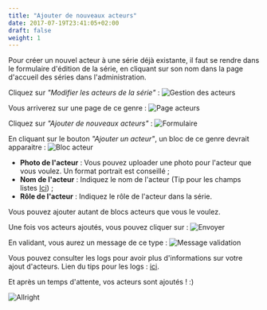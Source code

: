 ```yaml
---
title: "Ajouter de nouveaux acteurs"
date: 2017-07-19T23:41:05+02:00
draft: false
weight: 1
---
```


Pour créer un nouvel acteur à une série déjà existante, il faut se rendre dans le formulaire d'édition de la série, en cliquant sur son nom dans la page d'accueil des séries dans l'administration. 

Cliquez sur _"Modifier les acteurs de la série"_ :
![Gestion des acteurs](https://i.imgur.com/SaynJBd.png) 

Vous arriverez sur une page de ce genre :
![Page acteurs](https://i.imgur.com/1fhkkn8.jpg)

Cliquez sur _"Ajouter de nouveaux acteurs"_ :
![Formulaire](https://i.imgur.com/d8uutfv.png)

En cliquant sur le bouton _"Ajouter un acteur"_, un bloc de ce genre devrait apparaitre :
![Bloc acteur](https://i.imgur.com/4vMB6LV.png)

* **Photo de l'acteur** : Vous pouvez uploader une photo pour l'acteur que vous voulez. Un format portrait est conseillé ;
* **Nom de l'acteur** : Indiquez le nom de l'acteur (Tip pour les champs listes [Ici](/tips/dropdown)) ;
* **Rôle de l'acteur** : Indiquez le rôle de l'acteur dans la série.

Vous pouvez ajouter autant de blocs acteurs que vous le voulez.

Une fois vos acteurs ajoutés, vous pouvez cliquer sur :
![Envoyer](https://i.imgur.com/Qrg1dn1.png)

En validant, vous aurez un message de ce type : 
![Message validation](https://i.imgur.com/hb9LkRO.png)

Vous pouvez consulter les logs pour avoir plus d'informations sur votre ajout d'acteurs. Lien du tips pour les logs : [ici](/tips/logs).

Et après un temps d'attente, vos acteurs sont ajoutés ! :)

![Allright](https://media.giphy.com/media/3og0IJzExXCO2N4Chq/giphy.gif)
